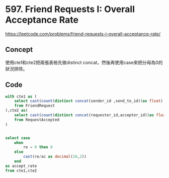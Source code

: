 # 597. Friend Requests I: Overall Acceptance Rate
https://leetcode.com/problems/friend-requests-i-overall-acceptance-rate/

## Concept

使用cte1和cte2把兩張表格先做distinct concat，然後再使用case來把分母為0的狀況排除。



## Code
```SQL Server
with cte1 as ( 
    select cast(count(distinct concat(sender_id ,send_to_id))as float) as ac
    from FriendRequest
),cte2 as(
    select cast(count(distinct concat(requester_id,accepter_id))as float) as re
    from RequestAccepted
)


select case 
    when 
        re = 0 then 0
    else
        cast(re/ac as decimal(10,2))
    end
as accept_rate
from cte1,cte2

```
